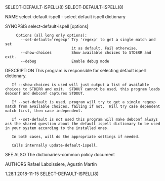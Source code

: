 SELECT-DEFAULT-ISPELL(8)                                                                                                                                                                                                                                                                       SELECT-DEFAULT-ISPELL(8)

NAME
           select-default-ispell - select default ispell dictionary

SYNOPSIS
        select-default-ispell [options]

         Options (all long only options):
           --set-default='regexp' Try 'regexp' to get a single match and set
                                  it as default. Fail otherwise.
           --show-choices         Show available choices to STDERR and exit.
           --debug                Enable debug mode

DESCRIPTION
       This program is responsible for selecting default ispell dictionary.

       If --show-choices is used will just output a list of available choices to STDERR and exit.  STDOUT cannot be used, this program loads debconf and debconf captures STDOUT.

       If --set-default is used, program will try to get a single regexp match from available choices, failing if not.  Will try case dependent match first, then case independent.

       If --set-default is not used this program will make debconf always ask the shared question about the default ispell dictionary to be used in your system according to the installed ones.

       In both cases, will do the appropriate settings if needed.

       Calls internally update-default-ispell.

SEE ALSO
       The dictionaries-common policy document

AUTHORS
       Rafael Laboissiere, Agustin Martin

1.28.1                                                                                                                                                 2018-11-15                                                                                                                              SELECT-DEFAULT-ISPELL(8)
